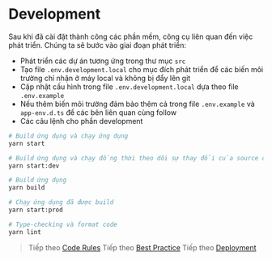 # Development

Sau khi đã cài đặt thành công các phần mềm, công cụ liên quan đến việc phát triển. Chúng ta sẽ bước vào giai đoạn phát triển:

- Phát triển các dự án tương ứng trong thư mục `src`
- Tạo file `.env.development.local` cho mục đích phát triển để các biến môi trường chỉ nhận ở máy local và không bị đẩy lên git
- Cập nhật cấu hình trong file `.env.development.local` dựa theo file `.env.example`
- Nếu thêm biến môi trường đảm bảo thêm cả trong file `.env.example` và `app-env.d.ts` để các bên liên quan cùng follow
- Các câu lệnh cho phần development

```bash
# Build ứng dụng và chạy ứng dụng
yarn start

# Build ứng dụng và chạy đồng thời theo dõi sự thay đổi của source code
yarn start:dev

# Build ứng dụng
yarn build

# Chạy ứng dụng đã được build
yarn start:prod

# Type-checking và format code
yarn lint
```

> Tiếp theo [Code Rules](/src/docs/code-rules.md)
> Tiếp theo [Best Practice](/src/docs/best-practice.md)
> Tiếp theo [Deployment](/src/docs/deployment.md)
